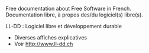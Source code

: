 Free documentation about Free Software in French.  
Documentation libre, à propos des/du logiciel(s) libre(s).  

LL-DD : Logiciel libre et développement durable  
 - Diverses affiches explicatives
 - Voir http://www.ll-dd.ch
